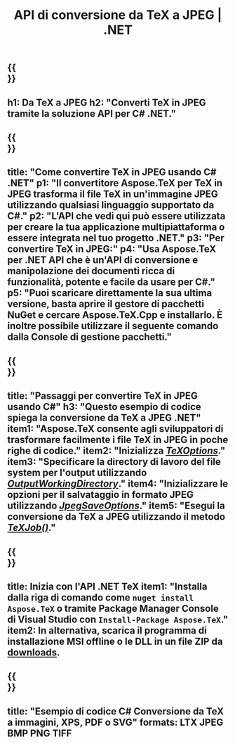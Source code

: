 ﻿---
translation: true
template: /_templates/_conversion-child-net.md
title: API di conversione da TeX a JPEG | .NET
description: Funzionalità di conversione da TeX a JPEG. Integra questa libreria .NET in sede nel tuo progetto o usa applicazioni multipiattaforma per convertire TeX in JPEG.
keywords: da tex a jpeg api net, tex2jpeg integra c#
url: /net/conversion/tex-to-jpeg/
family: tex
platformtag: net
feature: conversion
informat: TEX
outformat: JPEG
otherformats: BMP PNG TIFF PDF SVG XPS
---


{{<section banner>}}
---
h1: Da TeX a JPEG
h2: "Converti TeX in JPEG tramite la soluzione API per C# .NET."
---

{{<section overview>}}
---
title: "Come convertire TeX in JPEG usando C# .NET"
p1: "Il convertitore Aspose.TeX per TeX in JPEG trasforma il file TeX in un'immagine JPEG utilizzando qualsiasi linguaggio supportato da C#."
p2: "L'API che vedi qui può essere utilizzata per creare la tua applicazione multipiattaforma o essere integrata nel tuo progetto .NET."
p3: "Per convertire TeX in JPEG:"
p4: "Usa Aspose.TeX per .NET API che è un'API di conversione e manipolazione dei documenti ricca di funzionalità, potente e facile da usare per C#."
p5: "Puoi scaricare direttamente la sua ultima versione, basta aprire il gestore di pacchetti NuGet e cercare Aspose.TeX.Cpp e installarlo. È inoltre possibile utilizzare il seguente comando dalla Console di gestione pacchetti."
---

{{<section feature1>}}
---
title: "Passaggi per convertire TeX in JPEG usando C#"
h3: "Questo esempio di codice spiega la conversione da TeX a JPEG .NET"
item1: "Aspose.TeX consente agli sviluppatori di trasformare facilmente i file TeX in JPEG in poche righe di codice."
item2: "Inizializza [*TeXOptions*](https://reference.aspose.com/tex/net/aspose.tex/texoptions/)."
item3: "Specificare la directory di lavoro del file system per l'output utilizzando [*OutputWorkingDirectory*](https://reference.aspose.com/tex/net/aspose.tex/texoptions/outputworkingdirectory/)."
item4: "Inizializzare le opzioni per il salvataggio in formato JPEG utilizzando [*JpegSaveOptions*](https://reference.aspose.com/tex/net/aspose.tex.presentation.image/jpegsaveoptions/)."
item5: "Esegui la conversione da TeX a JPEG utilizzando il metodo [*TeXJob()*](https://reference.aspose.com/tex/net/aspose.tex/texjob/)."
---

{{<section feature2>}}
---
title: Inizia con l'API .NET TeX
item1: "Installa dalla riga di comando come ```nuget install Aspose.TeX``` o tramite Package Manager Console di Visual Studio con ```Install-Package Aspose.TeX```."
item2: In alternativa, scarica il programma di installazione MSI offline o le DLL in un file ZIP da [downloads](https://downloads.aspose.com/tex/net).
---

{{<section widget>}}
---
title: "Esempio di codice C# Conversione da TeX a immagini, XPS, PDF o SVG"
formats: LTX JPEG BMP PNG TIFF
---
